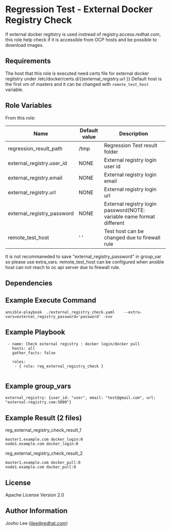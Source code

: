 Regression Test - External Docker Registry Check
============

If external docker regitstry is used instread of registry.access.redhat.com, this role help check if it is accessible from OCP hosts and be possible to download images.

Requirements
------------
The host that this role is executed need certs file for external docker regitstry under /etc/docker/certs.d/{{external_registry.url }}
Default host is the first vm of masters and it can be changed with `remote_test_host` variable.

Role Variables
--------------

From this role:

| Name                    | Default value                                 | Description                                                                 |
|-------------------------|-----------------------------------------------|-----------------------------------------------------------------------------|
| regression_result_path  | /tmp                                          | Regression Test result folder                                               |
| external_registry.user_id   |  NONE                                     | External registry login user id                                             |
| external_registry.email | NONE                                          | External registry login email                                               |
| external_registry.url   | NONE                                          | External registry login url                                                 |
| external_registry_password  | NONE                                      | External registry login password(NOTE: variable name format different       |
| remote_test_host        | ' '                                           | Test host can be changed due to firewall rule                               |

It is not recommaneded to save "external_registry_password" in group_var so please use extra_vars.
remote_test_host can be configured when ansible host can not reach to oc api server due to firewall rule.




Dependencies
------------

Example Execute Command
-----------------------
```
ansible-playbook  ./external_registry_check.yaml    --extra-vars=external_registry_password='password' -vvv
```

Example Playbook
----------------

```
 - name: Check external registry : docker login/docker pull
   hosts: all
   gather_facts: false

   roles:
    - { role: reg_external_registry_check }


```

Example group_vars
------------------
```
external_registry: {user_id: "user", email: "test@gmail.com", url: "external-registry.com:5000"}
```

Example Result (2 files)
--------------
reg_external_registry_check_result_1
```
master1.example.com docker_login:0
node1.example.com docker_login:0
```

reg_external_registry_check_result_2
```
master1.example.com docker_pull:0
node1.example.com docker_pull:0
```
License
-------

Apache License Version 2.0

Author Information
------------------

Jooho Lee (jlee@redhat.com)
